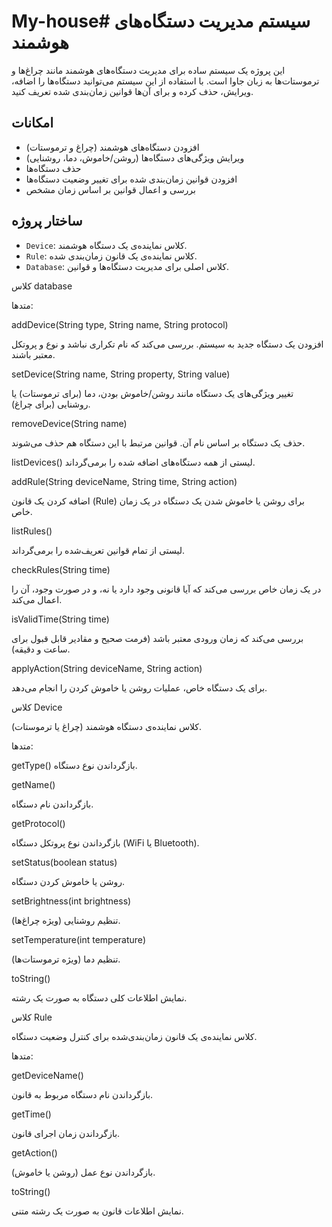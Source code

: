 # My-house# سیستم مدیریت دستگاه‌های هوشمند

این پروژه یک سیستم ساده برای مدیریت دستگاه‌های هوشمند مانند چراغ‌ها و ترموستات‌ها به زبان جاوا است. با استفاده از این سیستم می‌توانید دستگاه‌ها را اضافه، ویرایش، حذف کرده و برای آن‌ها قوانین زمان‌بندی شده تعریف کنید.

## امکانات

- افزودن دستگاه‌های هوشمند (چراغ و ترموستات)
- ویرایش ویژگی‌های دستگاه‌ها (روشن/خاموش، دما، روشنایی)
- حذف دستگاه‌ها
- افزودن قوانین زمان‌بندی شده برای تغییر وضعیت دستگاه‌ها
- بررسی و اعمال قوانین بر اساس زمان مشخص

## ساختار پروژه

- `Device`: کلاس نماینده‌ی یک دستگاه هوشمند.
- `Rule`: کلاس نماینده‌ی یک قانون زمان‌بندی شده.
- `Database`: کلاس اصلی برای مدیریت دستگاه‌ها و قوانین.

کلاس database



متدها:

addDevice(String type, String name, String protocol)

افزودن یک دستگاه جدید به سیستم. بررسی می‌کند که نام تکراری نباشد و نوع و پروتکل معتبر باشند.


setDevice(String name, String property, String value)

تغییر ویژگی‌های یک دستگاه مانند روشن/خاموش بودن، دما (برای ترموستات) یا روشنایی (برای چراغ).


removeDevice(String name)

حذف یک دستگاه بر اساس نام آن. قوانین مرتبط با این دستگاه هم حذف می‌شوند.


listDevices()
لیستی از همه دستگاه‌های اضافه شده را برمی‌گرداند.



addRule(String deviceName, String time, String action)

اضافه کردن یک قانون (Rule) برای روشن یا خاموش شدن یک دستگاه در یک زمان خاص.


listRules()

لیستی از تمام قوانین تعریف‌شده را برمی‌گرداند.


checkRules(String time)

در یک زمان خاص بررسی می‌کند که آیا قانونی وجود دارد یا نه، و در صورت وجود، آن را اعمال می‌کند.


isValidTime(String time)

بررسی می‌کند که زمان ورودی معتبر باشد (فرمت صحیح و مقادیر قابل قبول برای ساعت و دقیقه).


applyAction(String deviceName, String action)

برای یک دستگاه خاص، عملیات روشن یا خاموش کردن را انجام می‌دهد.


کلاس Device

کلاس نماینده‌ی دستگاه هوشمند (چراغ یا ترموستات).


متدها:

getType()
بازگرداندن نوع دستگاه.



getName()

بازگرداندن نام دستگاه.


getProtocol()

بازگرداندن نوع پروتکل دستگاه (WiFi یا Bluetooth).



setStatus(boolean status)

روشن یا خاموش کردن دستگاه.


setBrightness(int brightness)

تنظیم روشنایی (ویژه چراغ‌ها).


setTemperature(int temperature)

تنظیم دما (ویژه ترموستات‌ها).


toString()

نمایش اطلاعات کلی دستگاه به صورت یک رشته.


کلاس Rule

کلاس نماینده‌ی یک قانون زمان‌بندی‌شده برای کنترل وضعیت دستگاه.


متدها:

getDeviceName()

بازگرداندن نام دستگاه مربوط به قانون.


getTime()

بازگرداندن زمان اجرای قانون.


getAction()

بازگرداندن نوع عمل (روشن یا خاموش).


toString()

نمایش اطلاعات قانون به صورت یک رشته متنی.




